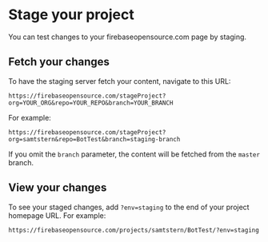 # Stage your project

You can test changes to your firebaseopensource.com page by staging.

## Fetch your changes

To have the staging server fetch your content, navigate to this URL:

```
https://firebaseopensource.com/stageProject?org=YOUR_ORG&repo=YOUR_REPO&branch=YOUR_BRANCH
```

For example:

```
https://firebaseopensource.com/stageProject?org=samtstern&repo=BotTest&branch=staging-branch
```

If you omit the `branch` parameter, the content will be fetched from the `master` branch.

## View your changes

To see your staged changes, add `?env=staging` to the end of your project homepage URL.
For example:

```
https://firebaseopensource.com/projects/samtstern/BotTest/?env=staging
```